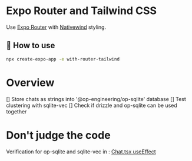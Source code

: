 # Expo Router and Tailwind CSS

Use [Expo Router](https://docs.expo.dev/router/introduction/) with [Nativewind](https://www.nativewind.dev/v4/overview/) styling.

## 🚀 How to use

```sh
npx create-expo-app -e with-router-tailwind
```
# Overview
[] Store chats as strings into '@op-engineering/op-sqlite' database
[] Test clustering with sqlite-vec
[] Check if drizzle and op-sqlite can be used together


# Don't judge the code
Verification for op-sqlite and sqlite-vec in : [Chat.tsx useEffect](src/app/chat.tsx#L23)

